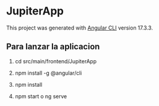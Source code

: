 # JupiterApp

This project was generated with [Angular CLI](https://github.com/angular/angular-cli) version 17.3.3.

## Para lanzar la aplicacion
1. cd src/main/frontend/JupiterApp

2. npm install -g @angular/cli

3. npm install

4. npm start o ng serve
